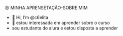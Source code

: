 :heart_eyes:
MINHA APRENSETAÇÃO-SOBRE MIM
-  👋 Hi, I’m @c6elita
- 👀 estou interessada em aprender sobre o curso
- sou estudante do alura e estou disposta a aprender

